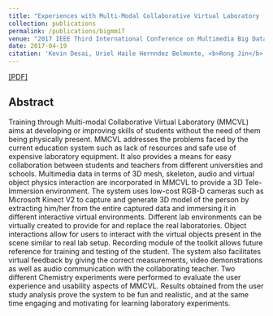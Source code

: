 ```yaml
---
title: "Experiences with Multi-Modal Collaborative Virtual Laboratory (MMCVL)"
collection: publications
permalink: /publications/bigmm17
venue: "2017 IEEE Third International Conference on Multimedia Big Data"
date: 2017-04-19
citation: 'Kevin Desai, Uriel Haile Hernndez Belmonte, <b>Rong Jin</b>, Balakrishnan Prabhakaran, Paul Diehl, Victor Ayala Ramirez, Vinu Johnson, and Murry Gans. <i>2017 IEEE Third International Conference on Multimedia Big Data (BigMM 2017)</i>.'
---
```

[[PDF]](http://rongjinutd.github.io/files/bigmm.pdf)


## Abstract
Training through Multi-modal Collaborative Virtual Laboratory (MMCVL) aims at developing or improving skills of students without the need of them being physically present. MMCVL addresses the problems faced by the current education system such as lack of resources and safe use of expensive laboratory equipment. It also provides a means for easy collaboration between students and teachers from different universities and schools. Multimedia data in terms of 3D mesh, skeleton, audio and virtual object physics interaction are incorporated in MMCVL to provide a 3D Tele-Immersion environment. The system uses low-cost RGB-D cameras such as Microsoft Kinect V2 to capture and generate 3D model of the person by extracting him/her from the entire captured data and immersing it in different interactive virtual environments. Different lab environments can be virtually created to provide for and replace the real laboratories. Object interactions allow for users to interact with the virtual objects present in the scene similar to real lab setup. Recording module of the toolkit allows future reference for training and testing of the student. The system also facilitates virtual feedback by giving the correct measurements, video demonstrations as well as audio communication with the collaborating teacher. Two different Chemistry experiments were performed to evaluate the user experience and usability aspects of MMCVL. Results obtained from the user study analysis prove the system to be fun and realistic, and at the same time engaging and motivating for learning laboratory experiments.
